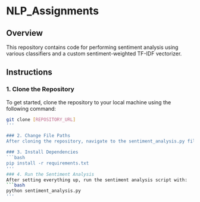 # NLP_Assignments

## Overview
This repository contains code for performing sentiment analysis using various classifiers and a custom sentiment-weighted TF-IDF vectorizer.

## Instructions

### 1. Clone the Repository
To get started, clone the repository to your local machine using the following command:
```bash
git clone [REPOSITORY_URL]
'''

### 2. Change File Paths
After cloning the repository, navigate to the sentiment_analysis.py file and update the file paths for the datasets to match the locations on your machine.

### 3. Install Dependencies
```bash
pip install -r requirements.txt
'''
### 4. Run the Sentiment Analysis
After setting everything up, run the sentiment analysis script with:
```bash
python sentiment_analysis.py
'''
